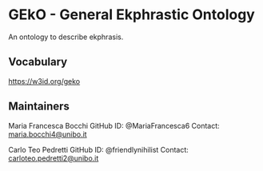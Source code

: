 # GEkO - General Ekphrastic Ontology
An ontology to describe ekphrasis.

## Vocabulary
https://w3id.org/geko

## Maintainers
Maria Francesca Bocchi
GitHub ID: @MariaFrancesca6
Contact: maria.bocchi4@unibo.it

Carlo Teo Pedretti
GitHub ID: @friendlynihilist
Contact: carloteo.pedretti2@unibo.it
